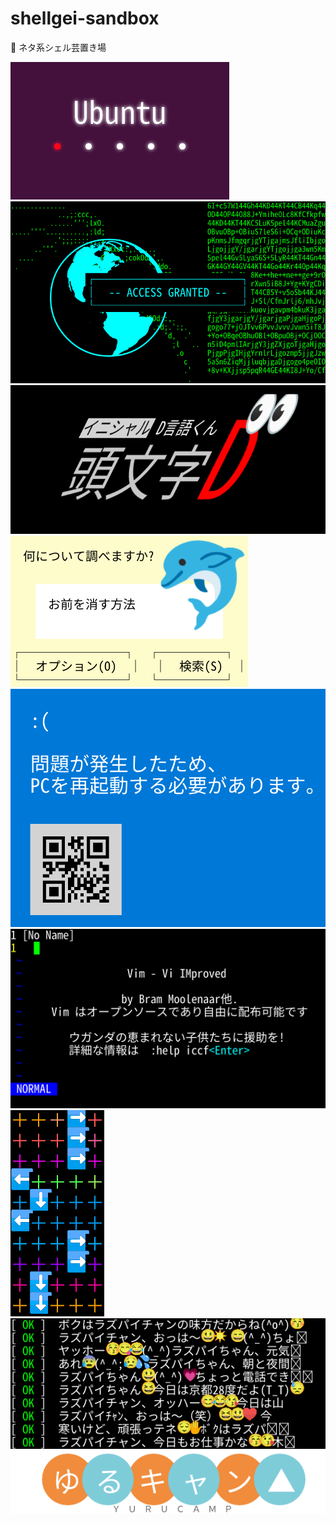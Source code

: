 # shellgei-sandbox

💩 ネタ系シェル芸置き場

<img src="./img/ubuntu-boot.gif" alt="ubuntu"/>
<img src="./img/super-hacker2.png" alt="super-hacker"/>
<img src="./img/initial-d-lang-man.png" alt="d-lang-man"/>
<img src="./img/dolphin.png" alt="dolphin"/>
<img src="./img/windows-blue-screen.png" alt="windows-blue-screen"/>
<img src="./img/vim.png" alt="vim"/>
<img src="./img/unko-otoge.gif" alt="unko-otoge"/>
<img src="./img/ojiberrypi.gif" alt="ojiberrypi"/>
<img src="./img/yurucamp.png" alt="yurucamp"/>

